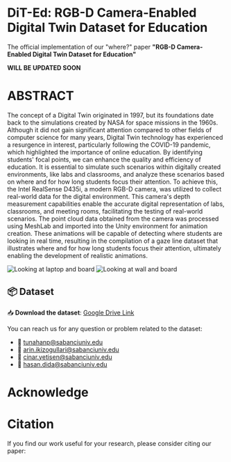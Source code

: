 # DiT-Ed: RGB-D Camera-Enabled Digital Twin Dataset for Education

The official implementation of our "where?" paper **"RGB-D Camera-Enabled Digital Twin Dataset for Education"**

**WILL BE UPDATED SOON**

# ABSTRACT

The concept of a Digital Twin originated in 1997, but its foundations date back to the simulations created by NASA for space missions in the 1960s. Although it did not gain significant attention compared to other fields of computer science for many years, Digital Twin technology has experienced a resurgence in interest, particularly following the COVID-19 pandemic, which highlighted the importance of online education. By identifying students' focal points, we can enhance the quality and efficiency of education. It is essential to simulate such scenarios within digitally created environments, like labs and classrooms, and analyze these scenarios based on where and for how long students focus their attention. To achieve this, the Intel RealSense D435i, a modern RGB-D camera, was utilized to collect real-world data for the digital environment. This camera's depth measurement capabilities enable the accurate digital representation of labs, classrooms, and meeting rooms, facilitating the testing of real-world scenarios. The point cloud data obtained from the camera was processed using MeshLab and imported into the Unity environment for animation creation. These animations will be capable of detecting where students are looking in real time, resulting in the compilation of a gaze line dataset that illustrates where and for how long students focus their attention, ultimately enabling the development of realistic animations.

![Looking at laptop and board](https://github.com/user-attachments/assets/looking@laptop+board.png)
![Looking at wall and board](https://github.com/user-attachments/assets/looking@wall+board.png)

## 📦 Dataset

📥 **Download the dataset**: [Google Drive Link](https://drive.google.com/drive/folders/1osEjJuQO8dxTrazBdJmWWjjLjE72vKKE?usp=drive_link)

You can reach us for any question or problem related to the dataset:

- 📧 [tunahanp@sabanciuniv.edu](mailto:tunahanp@sabanciuniv.edu)
- 📧 [arin.ikizogullari@sabanciuniv.edu](mailto:arin.ikizogullari@sabanciuniv.edu)
- 📧 [cinar.yetisen@sabanciuniv.edu](mailto:cinar.yetisen@sabanciuniv.edu)
- 📧 [hasan.dida@sabanciuniv.edu](mailto:hasan.dida@sabanciuniv.edu)


# Acknowledge

# Citation

If you find our work useful for your research, please consider citing our paper:
